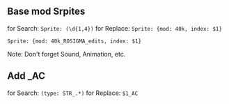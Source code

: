 ## Base mod Srpites

for Search:
`Sprite: (\d{1,4})`
for Replace:
`Sprite: {mod: 40k, index: $1}`

`Sprite: {mod: 40k_ROSIGMA_edits, index: $1}`

Note: Don't forget Sound, Animation, etc.

## Add _AC

for Search:
`(type: STR_.*)`
for Replace:
`$1_AC`